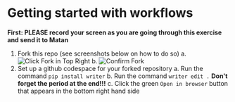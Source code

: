 # Getting started with workflows
**First: PLEASE record your screen as you are going through this exercise and send it to Matan**

1. Fork this repo (see screenshots below on how to do so)
  a. ![Click Fork in Top Right](./static/first.jpg)
  b. ![Confirm Fork](./static/second.jpg)
3.  Set up a github codespace for your forked repository
  a. Run the command `pip install writer`
  b. Run the command `writer edit .` **Don't forget the period at the end!!!**
  c. Click the green `Open in browser` button that appears in the bottom right hand side

